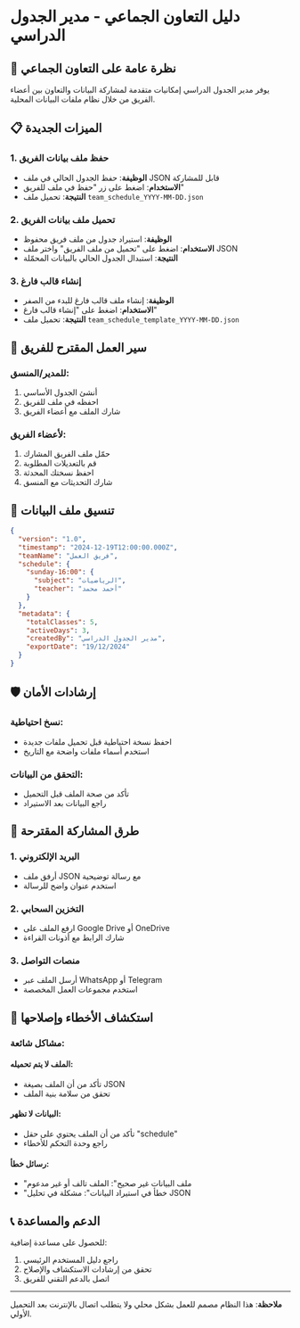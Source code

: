# دليل التعاون الجماعي - مدير الجدول الدراسي

## 🤝 نظرة عامة على التعاون الجماعي

يوفر مدير الجدول الدراسي إمكانيات متقدمة لمشاركة البيانات والتعاون بين أعضاء الفريق من خلال نظام ملفات البيانات المحلية.

## 📋 الميزات الجديدة

### 1. حفظ ملف بيانات الفريق
- **الوظيفة**: حفظ الجدول الحالي في ملف JSON قابل للمشاركة
- **الاستخدام**: اضغط على زر "حفظ في ملف للفريق"
- **النتيجة**: تحميل ملف `team_schedule_YYYY-MM-DD.json`

### 2. تحميل ملف بيانات الفريق
- **الوظيفة**: استيراد جدول من ملف فريق محفوظ
- **الاستخدام**: اضغط على "تحميل من ملف الفريق" واختر ملف JSON
- **النتيجة**: استبدال الجدول الحالي بالبيانات المحمّلة

### 3. إنشاء قالب فارغ
- **الوظيفة**: إنشاء ملف قالب فارغ للبدء من الصفر
- **الاستخدام**: اضغط على "إنشاء قالب فارغ"
- **النتيجة**: تحميل ملف `team_schedule_template_YYYY-MM-DD.json`

## 🔄 سير العمل المقترح للفريق

### للمدير/المنسق:
1. أنشئ الجدول الأساسي
2. احفظه في ملف للفريق
3. شارك الملف مع أعضاء الفريق

### لأعضاء الفريق:
1. حمّل ملف الفريق المشارك
2. قم بالتعديلات المطلوبة
3. احفظ نسختك المحدثة
4. شارك التحديثات مع المنسق

## 📁 تنسيق ملف البيانات

```json
{
  "version": "1.0",
  "timestamp": "2024-12-19T12:00:00.000Z",
  "teamName": "فريق العمل",
  "schedule": {
    "sunday-16:00": {
      "subject": "الرياضيات",
      "teacher": "أحمد محمد"
    }
  },
  "metadata": {
    "totalClasses": 5,
    "activeDays": 3,
    "createdBy": "مدير الجدول الدراسي",
    "exportDate": "19/12/2024"
  }
}
```

## 🛡️ إرشادات الأمان

### نسخ احتياطية:
- احفظ نسخة احتياطية قبل تحميل ملفات جديدة
- استخدم أسماء ملفات واضحة مع التاريخ

### التحقق من البيانات:
- تأكد من صحة الملف قبل التحميل
- راجع البيانات بعد الاستيراد

## 📱 طرق المشاركة المقترحة

### 1. البريد الإلكتروني
- أرفق ملف JSON مع رسالة توضيحية
- استخدم عنوان واضح للرسالة

### 2. التخزين السحابي
- ارفع الملف على Google Drive أو OneDrive
- شارك الرابط مع أذونات القراءة

### 3. منصات التواصل
- أرسل الملف عبر WhatsApp أو Telegram
- استخدم مجموعات العمل المخصصة

## 🔧 استكشاف الأخطاء وإصلاحها

### مشاكل شائعة:

#### الملف لا يتم تحميله:
- تأكد من أن الملف بصيغة JSON
- تحقق من سلامة بنية الملف

#### البيانات لا تظهر:
- تأكد من أن الملف يحتوي على حقل "schedule"
- راجع وحدة التحكم للأخطاء

#### رسائل خطأ:
- "ملف البيانات غير صحيح": الملف تالف أو غير مدعوم
- "خطأ في استيراد البيانات": مشكلة في تحليل JSON

## 📞 الدعم والمساعدة

للحصول على مساعدة إضافية:
1. راجع دليل المستخدم الرئيسي
2. تحقق من إرشادات الاستكشاف والإصلاح
3. اتصل بالدعم التقني للفريق

---

**ملاحظة**: هذا النظام مصمم للعمل بشكل محلي ولا يتطلب اتصال بالإنترنت بعد التحميل الأولي.